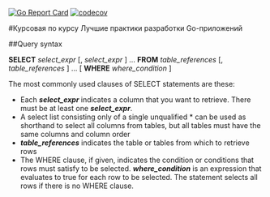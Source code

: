 [![Go Report Card](https://goreportcard.com/badge/github.com/phpCoder88/csv-searcher)](https://goreportcard.com/report/github.com/phpCoder88/csv-searcher)
[![codecov](https://codecov.io/gh/phpCoder88/csv-searcher/branch/master/graph/badge.svg)](https://codecov.io/gh/phpCoder88/csv-searcher)

#Курсовая по курсу Лучшие практики разработки Go-приложений

##Query syntax

**SELECT**
    *select_expr* [, *select_expr* ] ...
**FROM**
    *table_references* [, *table_references* ] ...
[ **WHERE** *where_condition* ]

The most commonly used clauses of SELECT statements are these:

- Each ***select_expr*** indicates a column that you want to retrieve. There must be at least one ***select_expr***.
- A select list consisting only of a single unqualified * can be used as shorthand to select all columns from tables, but all tables must have the same columns and column order
- ***table_references*** indicates the table or tables from which to retrieve rows
- The WHERE clause, if given, indicates the condition or conditions that rows must satisfy to be selected. ***where_condition*** is an expression that evaluates to true for each row to be selected. The statement selects all rows if there is no WHERE clause.
